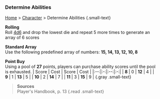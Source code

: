 ### Determine Abilities
[Home](home) > [Character](character) > Determine Abilities {.small-text}

**Rolling**<br/>
Roll [4d6](/roll/4d6) and drop the lowest die and repeat 5 more times to generate an array of 6 scores

**Standard Array**<br/>
Use the following predefined array of numbers: **15, 14, 13, 12, 10, 8**

**Point Buy**<br/>
Using a pool of **27** points, players can purchase ability scores until the pool is exhausted.
| Score | Cost | Score | Cost |
|:--:|:-:|:--:|:-:|
|  **8** | 0 | **12** | 4 |
|  **9** | 1 | **13** | 5 |
| **10** | 2 | **14** | 7 |
| **11** | 3 | **15** | 9 |
{.gray .small-text}

> **Sources** <br/>
> Player's Handbook, p. 13
{.read .small-text}
